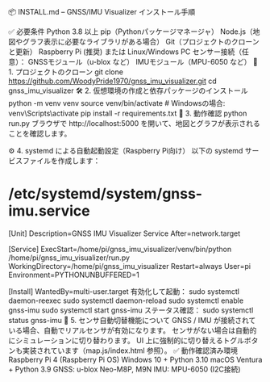 📦 INSTALL.md – GNSS/IMU Visualizer インストール手順

✅ 必要条件
Python 3.8 以上
pip（Pythonパッケージマネージャ）
Node.js（地図やグラフ表示に必要なライブラリがある場合）
Git（プロジェクトのクローンと更新）
Raspberry Pi (推奨) または Linux/Windows PC
センサー接続（任意）：
GNSSモジュール（u-blox など）
IMUモジュール（MPU-6050 など）
📁 1. プロジェクトのクローン
git clone https://github.com/WoodyPride1970/gnss_imu_visualizer.git
cd gnss_imu_visualizer
🛠 2. 仮想環境の作成と依存パッケージのインストール
python -m venv venv
source venv/bin/activate     # Windowsの場合: venv\Scripts\activate
pip install -r requirements.txt
🧪 3. 動作確認
python run.py
ブラウザで http://localhost:5000 を開いて、地図とグラフが表示されることを確認します。

⚙️ 4. systemd による自動起動設定（Raspberry Pi向け）
以下の systemd サービスファイルを作成します：
# /etc/systemd/system/gnss-imu.service

[Unit]
Description=GNSS IMU Visualizer Service
After=network.target

[Service]
ExecStart=/home/pi/gnss_imu_visualizer/venv/bin/python /home/pi/gnss_imu_visualizer/run.py
WorkingDirectory=/home/pi/gnss_imu_visualizer
Restart=always
User=pi
Environment=PYTHONUNBUFFERED=1

[Install]
WantedBy=multi-user.target
有効化して起動：
sudo systemctl daemon-reexec
sudo systemctl daemon-reload
sudo systemctl enable gnss-imu
sudo systemctl start gnss-imu
ステータス確認：
sudo systemctl status gnss-imu
📡 5. センサ自動切替機能について
GNSS / IMU が接続されている場合、自動でリアルセンサが有効になります。
センサがない場合は自動的にシミュレーションに切り替わります。
UI 上に強制的に切り替えるトグルボタンも実装されています（map.js/index.html 参照）。
✅ 動作確認済み環境
Raspberry Pi 4 (Raspberry Pi OS)
Windows 10 + Python 3.10
macOS Ventura + Python 3.9
GNSS: u-blox Neo-M8P, M9N
IMU: MPU-6050 (I2C接続)
